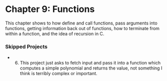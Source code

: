 # Chapter 9: Functions
This chapter shows to how define and call functions, pass arguments into functions, getting information back out of functions, how to terminate from within a function, and the idea of recursion in C. 

### Skipped Projects
* 6. This project just asks to fetch input and pass it into a function which computes a simple polynomial and returns the value, not something I think is terribly complex or important.
